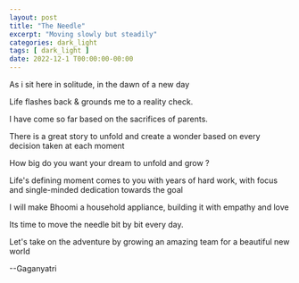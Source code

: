 ```yaml
---
layout: post
title: "The Needle"
excerpt: "Moving slowly but steadily"
categories: dark_light
tags: [ dark_light ]
date: 2022-12-1 T00:00:00-00:00
---
```


As i sit here in solitude, in the dawn of a new day

Life flashes back & grounds me to a reality check.

I have come so far based on the sacrifices of parents. 

There is a great story to unfold and create a wonder based on every decision taken at each moment

How big do you want your dream to unfold and grow ?

Life's defining moment comes to you with years of hard work, with focus and single-minded dedication towards the goal

I will make Bhoomi a household appliance, building it with empathy and love

Its time to move the needle bit by bit every day.

Let's take on the adventure by growing an amazing team for a beautiful new world

--Gaganyatri
